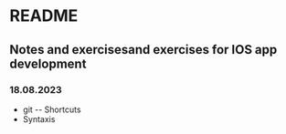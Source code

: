 # README

## Notes and exercisesand exercises  for IOS app development

### 18.08.2023
- git
-- Shortcuts 
- Syntaxis 

